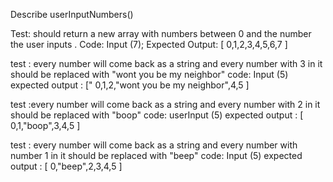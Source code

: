 Describe userInputNumbers()

Test: should return a new array with numbers between 0 and the number the user inputs .
Code: Input (7); 
Expected Output: [ 0,1,2,3,4,5,6,7 ]

test : every number will come back as a string and every number with 3 in it  should be replaced with "wont you be my neighbor" 
code: Input  (5)
expected output : [" 0,1,2,"wont you be my neighbor",4,5 ]

test :every number will come back as a string and every number with  2 in it  should be replaced with "boop" 
code: userInput  (5)
expected output : [ 0,1,"boop",3,4,5 ]

test : every number will come back as a string and every number with number 1 in it should be replaced with "beep" 
code: Input (5)
expected output : [ 0,"beep",2,3,4,5 ]
